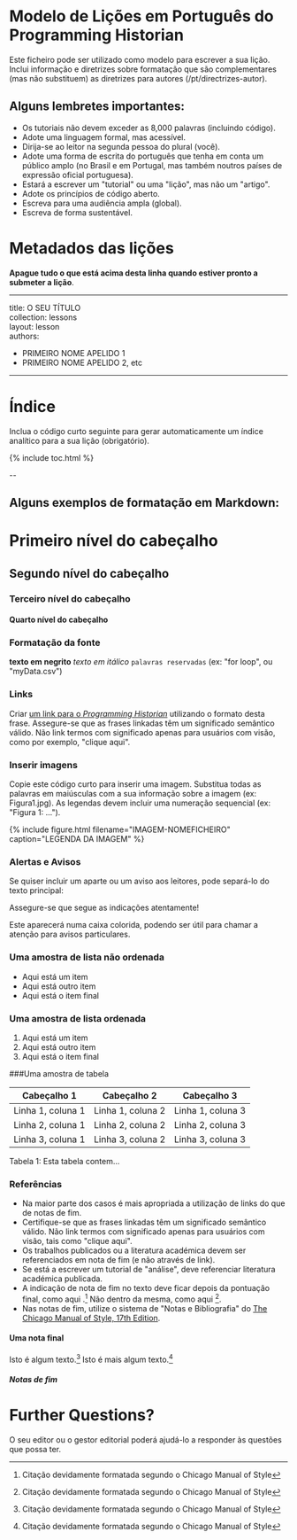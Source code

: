 # Modelo de Lições em Português do Programming Historian

Este ficheiro pode ser utilizado como modelo para escrever a sua lição. Inclui informação e diretrizes sobre formatação que são complementares (mas não substituem) as diretrizes para autores (/pt/directrizes-autor).

## Alguns lembretes importantes:

*	Os tutoriais não devem exceder as 8,000 palavras (incluindo código).
*	Adote uma linguagem formal, mas acessível.
*	Dirija-se ao leitor na segunda pessoa do plural (você).
*	Adote uma forma de escrita do português que tenha em conta um público amplo (no Brasil e em Portugal, mas também noutros países de expressão oficial portuguesa).
*	Estará a escrever um "tutorial" ou uma "lição", mas não um "artigo".
* Adote os princípios de código aberto.
* Escreva para uma audiência ampla (global).
* Escreva de forma sustentável.

# Metadados das lições

**Apague tudo o que está acima desta linha quando estiver pronto a submeter a lição**.

---
title: O SEU TÍTULO  
collection: lessons  
layout: lesson  
authors:
- PRIMEIRO NOME APELIDO 1
- PRIMEIRO NOME APELIDO 2, etc
---

# Índice

Inclua o código curto seguinte para gerar automaticamente um índice analítico para a sua lição (obrigatório).

{% include toc.html %}

--

## Alguns exemplos de formatação em Markdown:

# Primeiro nível do cabeçalho
## Segundo nível do cabeçalho
### Terceiro nível do cabeçalho
#### Quarto nível do cabeçalho


### Formatação da fonte
**texto em negrito**
*texto em itálico*
`palavras reservadas` (ex: "for loop", ou  "myData.csv")

### Links

Criar [um link para o *Programming Historian*](/pt/) utilizando o formato desta frase. Assegure-se que as frases linkadas têm um significado semântico válido. Não link termos com significado apenas para usuários com visão, como por exemplo, "clique aqui".

### Inserir imagens

Copie este código curto para inserir uma imagem. Substitua todas as palavras em maiúsculas com a sua informação sobre a imagem (ex: Figura1.jpg). As legendas devem incluir uma numeração sequencial (ex: "Figura 1: ..."). 

{% include figure.html filename="IMAGEM-NOMEFICHEIRO" caption="LEGENDA DA IMAGEM" %}

### Alertas e Avisos

Se quiser incluir um aparte ou um aviso aos leitores, pode separá-lo do texto principal:

<div class="alert alert-warning">
 Assegure-se que segue as indicações atentamente!
</div>

Este aparecerá numa caixa colorida, podendo ser útil para chamar a atenção para avisos particulares. 

### Uma amostra de lista não ordenada

* Aqui está um item
* Aqui está outro item
* Aqui está o item final

### Uma amostra de lista ordenada

1. Aqui está um item
2. Aqui está outro item
3. Aqui está o item final

###Uma amostra de tabela

| Cabeçalho 1 | Cabeçalho 2 | Cabeçalho 3 |
| --------- | --------- | --------- |
| Linha 1, coluna 1 | Linha 1, coluna 2 | Linha 1, coluna 3|
| Linha 2, coluna 1 | Linha 2, coluna 2 | Linha 2, coluna 3|
| Linha 3, coluna 1 | Linha 3, coluna 2 | Linha 3, coluna 3|
Tabela 1: Esta tabela contem...

### Referências

*	Na maior parte dos casos é mais apropriada a utilização de links do que de notas de fim.
*	Certifique-se que as frases linkadas têm um significado semântico válido. Não link termos com significado apenas para usuários com visão, tais como "clique aqui". 
*	Os trabalhos publicados ou a literatura académica devem ser referenciados em nota de fim (e não através de link). 
*	Se está a escrever um tutorial de "análise", deve referenciar literatura académica publicada. 
*	A indicação de nota de fim no texto deve ficar depois da pontuação final, como aqui .[^1] Não dentro da mesma, como aqui [^1].
*	Nas notas de fim, utilize o sistema de "Notas e Bibliografia" do [The Chicago Manual of Style, 17th Edition](https://www.chicagomanualofstyle.org/tools_citationguide/citation-guide-1.html).

#### Uma nota final

Isto é algum texto.[^1]
Isto é mais algum texto.[^2]

##### Notas de fim
[^1]: Citação devidamente formatada segundo o Chicago Manual of Style
[^2]: Citação devidamente formatada segundo o Chicago Manual of Style


# Further Questions?

O seu editor ou o gestor editorial poderá ajudá-lo a responder às questões que possa ter. 

